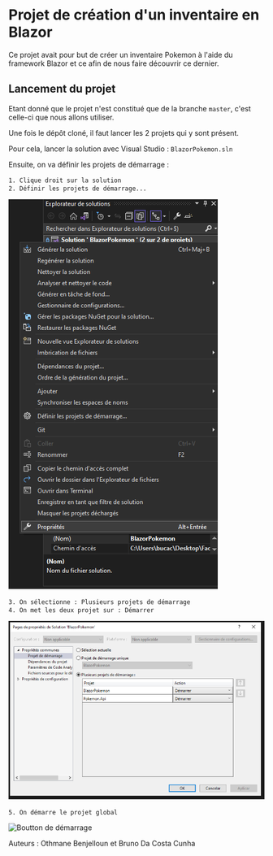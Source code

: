 # Projet de création d'un inventaire en Blazor

Ce projet avait pour but de créer un inventaire Pokemon à l'aide du framework Blazor et ce afin de nous faire découvrir ce dernier.

## Lancement du projet

Etant donné que le projet n'est constitué que de la branche `master`, c'est celle-ci que nous allons utiliser.

Une fois le dépôt cloné, il faut lancer les 2 projets qui y sont présent.

Pour cela, lancer la solution avec Visual Studio : `BlazorPokemon.sln`

Ensuite, on va définir les projets de démarrage :

    1. Clique droit sur la solution
    2. Définir les projets de démarrage...
![Menu clique droit](Images/demarrage.png "Titre de l'image")
    
    3. On sélectionne : Plusieurs projets de démarrage
    4. On met les deux projet sur : Démarrer


![Menu de sélection des projets](/Images/demarrage2.png "Titre de l'image")

    5. On démarre le projet global
    
![Boutton de démarrage](/Images/demmarrage3.png "Titre de l'image")

Auteurs : Othmane Benjelloun et Bruno Da Costa Cunha
